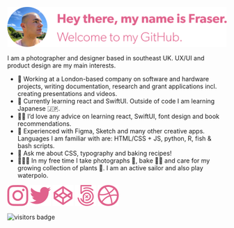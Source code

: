 [![Hey there, my name is Fraser. Welcome to my GitHub.][banner]][mysite]

I am a photographer and designer based in southeast UK. UX/UI and product design are my main interests.

- 💼 Working at a London-based company on software and hardware projects, writing documentation, research and grant applications incl. creating presentations and videos.
- 🌱 Currently learning react and SwiftUI. Outside of code I am learning Japanese 🇯🇵.
- 🙋‍♂️ I’d love any advice on learning react, SwiftUI, font design and book recommendations.
- 💪 Experienced with Figma, Sketch and many other creative apps. Languages I am familiar with are: HTML/CSS + JS, python, R, fish & bash scripts.
- 💬 Ask me about CSS, typography and baking recipes!
- 🤽🏻‍♂️ In my free time I take photographs 📸, bake 🧑‍🍳 and care for my growing collection of plants 🌴. I am an active sailor and also play waterpolo.

[![Instagram link](./icons/ig.svg)][ig]
[![Twitter link](./icons/twitter.svg)][twitter]
[![Codepen link](./icons/cp.svg)][cp]
[![500px link](./icons/500px.svg)][500px]
[![Dribbble link](./icons/dribbble.svg)][dribbble]

![visitors badge][visitorBadge]

<!-- Links -->
[banner]: banner.svg "Profile banner"
[mySite]: https://frsr.me "My personal website"

[visitorBadge]: https://visitor-badge.glitch.me/badge?page_id=fraserembrey.me
[ig]: http://instagram.com/fraserembrey "My Instagram"
[cp]: http://codepen.io/frsr "My Codepen"
[twitter]: http://twitter.com/fraserembrey "My Twitter"
[500px]: https://500px.com/p/fraserembrey?view=photos "My 500px photos"
[dribbble]: https://dribbble.com/frsr "My Dribbble profile"

